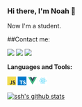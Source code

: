 ### Hi there, I'm Noah 👋

Now I'm a student.

##Contact me:

[![](https://cdn.jsdelivr.net/gh/cjl0372/cdn/tg.ico)](https://t.me/c88868)  [![](https://cdn.jsdelivr.net/gh/cjl0372/cdn/ins.ico)](https://www.instagram.com/noah_cit/)  [![](https://cdn.jsdelivr.net/gh/cjl0372/cdn/e-mail.png)](mailto:c7777777@88.com) 

**Languages and Tools:**  

<code><img height="20" src="https://raw.githubusercontent.com/github/explore/80688e429a7d4ef2fca1e82350fe8e3517d3494d/topics/javascript/javascript.png"></code>
<code><img height="20" src="https://raw.githubusercontent.com/github/explore/80688e429a7d4ef2fca1e82350fe8e3517d3494d/topics/typescript/typescript.png"></code>
<code><img height="20" src="https://raw.githubusercontent.com/github/explore/80688e429a7d4ef2fca1e82350fe8e3517d3494d/topics/vue/vue.png"></code>
<code><img height="20" src="https://raw.githubusercontent.com/github/explore/80688e429a7d4ef2fca1e82350fe8e3517d3494d/topics/react/react.png"></code>

[![ssh's github stats](https://github-readme-stats.vercel.app/api?username=cjl0372)](https://github.com/cjl0372)

